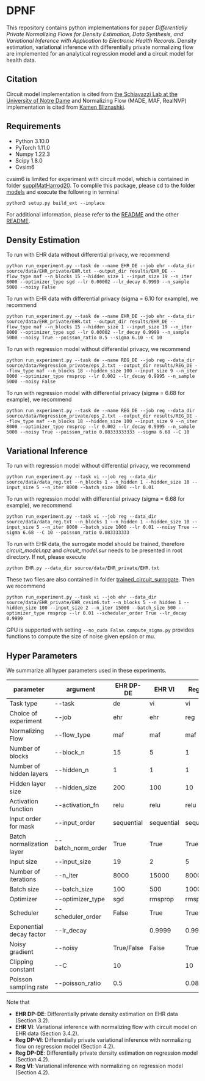 # DPNF
This repository contains python implementations for paper *Differentially Private Normalizing Flows for Density Estimation, Data Synthesis, and Variational Inference with Application to Electronic Health Records*. 
Density estimation, variational inference with differentially private normalizing flow are implemented for an analytical regression model and a circuit model for health data. 

## Citation
Circuit model implementation is cited from [the Schiavazzi Lab at the University of Notre Dame](https://github.com/desResLab/supplMatHarrod20/tree/master/models)
and Normalizing Flow (MADE, MAF, RealNVP) implementation is cited from [Kamen Bliznashki](https://github.com/kamenbliznashki/normalizing_flows). 

## Requirements
* Python 3.10.0
* PyTorch 1.11.0
* Numpy 1.22.3
* Scipy 1.8.0
* Cvsim6

cvsim6 is limited for experiment with circuit model, which is contained in folder [supplMatHarrod20](https://github.com/cedricwangyu/DPNF/supplMatHarrod20). 
To complile this package, please cd to the folder [models](https://github.com/cedricwangyu/DPNF/supplMatHarrod20/models) and execute the following in terminal
```
python3 setup.py build_ext --inplace
```
For additional information, please refer to the [README](https://github.com/cedricwangyu/DPNF/supplMatHarrod20/README.md) and the other [README](https://github.com/cedricwangyu/DPNF/supplMatHarrod20/models/README.md).

## Density Estimation
To run with EHR data without differential privacy, we recommend
```
python run_experiment.py --task de --name EHR_DE --job ehr --data_dir source/data/EHR_private/EHR.txt --output_dir results/EHR_DE --flow_type maf --n_blocks 15 --hidden_size 1 --input_size 19 --n_iter 8000 --optimizer_type sgd --lr 0.00002 --lr_decay 0.9999 --n_sample 5000 --noisy False
```
To run with EHR data with differential privacy (sigma = 6.10 for example), we recommend
```
python run_experiment.py --task de --name EHR_DE --job ehr --data_dir source/data/EHR_private/EHR.txt --output_dir results/EHR_DE --flow_type maf --n_blocks 15 --hidden_size 1 --input_size 19 --n_iter 8000 --optimizer_type sgd --lr 0.00002 --lr_decay 0.9999 --n_sample 5000 --noisy True --poisson_ratio 0.5 --sigma 6.10 --C 10
```

To run with regression model without differential privacy, we recommend
```
python run_experiment.py --task de --name REG_DE --job reg --data_dir source/data/Regression_private/eps_2.txt --output_dir results/REG_DE --flow_type maf --n_blocks 18 --hidden_size 100 --input_size 9 --n_iter 8000 --optimizer_type rmsprop --lr 0.002 --lr_decay 0.9995 --n_sample 5000 --noisy False
```
To run with regression model with differential privacy (sigma = 6.68 for example), we recommend
```
python run_experiment.py --task de --name REG_DE --job reg --data_dir source/data/Regression_private/eps_2.txt --output_dir results/REG_DE --flow_type maf --n_blocks 18 --hidden_size 100 --input_size 9 --n_iter 8000 --optimizer_type rmsprop --lr 0.002 --lr_decay 0.9995 --n_sample 5000 --noisy True --poisson_ratio 0.08333333333 --sigma 6.68 --C 10
```
## Variational Inference
To run with regression model without differential privacy, we recommend
```
python run_experiment.py --task vi --job reg --data_dir source/data/data_reg.txt --n_blocks 1 --n_hidden 1 --hidden_size 10 --input_size 5 --n_iter 8000 --batch_size 1000 --lr 0.01
```
To run with regression model with differential privacy (sigma = 6.68 for example), we recommend
```
python run_experiment.py --task vi --job reg --data_dir source/data/data_reg.txt --n_blocks 1 --n_hidden 1 --hidden_size 10 --input_size 5 --n_iter 8000 --batch_size 1000 --lr 0.01 --noisy True --sigma 6.68 --C 10 --poisson_ratio 0.083333333
```

To run with EHR data, the surrogate model should be trained, therefore *circuit_model.npz* and *circuit_model.sur* needs to be presented in root directory. If not, please execute
```
python EHR.py --data_dir source/data/EHR_private/EHR.txt
```
These two files are also contained in folder [trained_circuit_surrogate](https://github.com/cedricwangyu/DPNF/source/data/trained_circuit_surrogate). Then we recommend
```
python run_experiment.py --task vi --job ehr --data_dir source/data/EHR_private/EHR_cvsim6.txt --n_blocks 5 --n_hidden 1 --hidden_size 100 --input_size 2 --n_iter 15000 --batch_size 500 --optimizer_type rmsprop --lr 0.01 --scheduler_order True --lr_decay 0.9999 
```
GPU is supported with setting ```--no_cuda False```. ```compute_sigma.py``` provides functions to compute the size of noise given epsilon or mu.
## Hyper Parameters
We summarize all hyper parameters used in these experiments.

| parameter                 | argument           | EHR DP-DE  | EHR VI     | Reg DP-VI  | Reg DP-DE  | Reg VI     |
|---------------------------|--------------------|------------|------------|------------|------------|------------|
| Task type                 | --task             | de         | vi         | vi         | de         | vi         |
| Choice of experiment      | --job              | ehr        | ehr        | reg        | reg        | reg        |
| Normalizing Flow          | --flow_type        | maf        | maf        | maf        | maf        | maf        |
| Number of blocks          | --block_n          | 15         | 5          | 1          | 18         | 1          |
| Number of hidden layers   | --hidden_n         | 1          | 1          | 1          | 1          | 1          |
| Hidden layer size         | --hidden_size      | 200        | 100        | 10         | 100        | 10         |
| Activation function       | --activation_fn    | relu       | relu       | relu       | relu       | relu       |
| Input order for mask      | --input_order      | sequential | sequential | sequential | sequential | sequential |
| Batch normalization layer | --batch_norm_order | True       | True       | True       | True       | True       |
| Input size                | --input_size       | 19         | 2          | 5          | 9          | 5          |
| Number of iterations      | --n_iter           | 8000       | 15000      | 8000       | 8000       | 8000       |
| Batch size                | --batch_size       | 100        | 500        | 1000       | 100        | 1000       |
| Optimizer                 | --optimizer_type   | sgd        | rmsprop    | rmsprop    | rmsprop    | rmsprop    |
| Scheduler                 | --scheduler_order  | False      | True       | True       | True       | True       |
| Exponential decay factor  | --lr_decay         |            | 0.9999     | 0.999      | 0.9995     | 0.999      |
| Noisy gradient            | --noisy            | True/False | False      | True/False | True/False | False      |
| Clipping constant         | --C                | 10         |            | 10         | 5          |            |
| Poisson sampling rate     | --poisson_ratio    | 0.5        |            | 0.08333333 | 0.08333333 |            |

Note that
* **EHR DP-DE**: Differentially private density estimation on EHR data (Section 3.2).
* **EHR VI**: Variational inference with normalizing flow with circuit model on EHR data (Section 3.4.2).
* **Reg DP-VI**: Differentially private variational inference with normalizing flow on regression model (Section 4.2).
* **Reg DP-DE**: Differentially private density estimation on regression model (Section 4.2).
* **Reg VI**: Variational inference with normalizing on regression model (Section 4.2).







